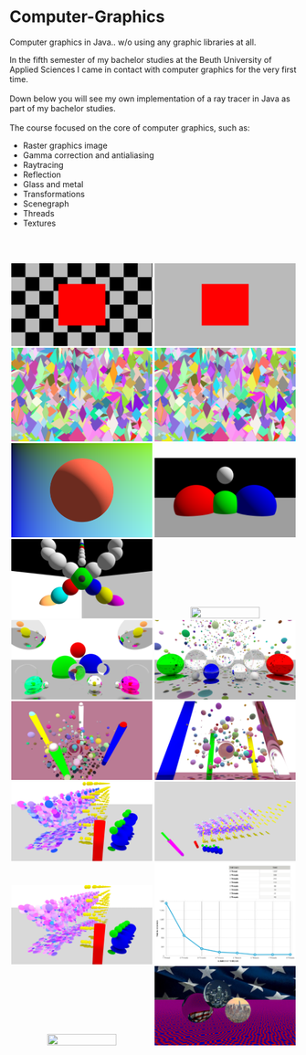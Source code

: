 # Computer-Graphics
Computer graphics in Java.. w/o using any graphic libraries at all.

In the fifth semester of my bachelor studies at the Beuth University of Applied Sciences I came in contact with computer graphics for the very first time.
<br/><br/>
Down below you will see my own implementation of a ray tracer in Java as part of my bachelor studies.
<br/><br/>
The course focused on the core of computer graphics, such as:
<ul>
    <li>Raster graphics image</li>
    <li>Gamma correction and antialiasing</li>
    <li>Raytracing</li>
    <li>Reflection</li>
    <li>Glass and metal</li>
    <li>Transformations</li>
    <li>Scenegraph</li>
    <li>Threads</li>
    <li>Textures</li>
</ul>
<br/><br/>
<p align="center">
    <img src="./doc/a01-checkered-background.png"  width="49%" height="49%">
    <img src="./doc/a01-square.png"  width="49%" height="49%">
    <img src="./doc/a02-discs.png"  width="49%" height="49%">
    <img src="./doc/a02-supersampling.png"  width="49%" height="49%">
    <img src="./doc/a03-one-sphere.png"  width="49%" height="49%">
    <img src="./doc/a04-3-spheres.png"  width="49%" height="49%">
    <img src="./doc/a04-scene.png"  width="49%" height="49%">
    <img src="./doc/a05-diffuse-spheres.png"  width="49%" height="49%">
    <img src="./doc/a06-mirrors-glass-1.png"  width="49%" height="49%">
    <img src="./doc/a06-mirrors-glass-2.png"  width="49%" height="49%">
    <img src="./doc/a07-1.png"  width="49%" height="49%">
    <img src="./doc/a07-2.png"  width="49%" height="49%">
    <img src="./doc/a08-1.png"  width="49%" height="49%">
    <img src="./doc/a08-2.png"  width="49%" height="49%">
    <img src="./doc/a09-benchmark-scene.png"  width="49%" height="49%">
    <img src="./doc/a09-results.png"  width="49%" height="49%">
    <img src="./doc/a10-1.png"  width="49%" height="49%">
    <img src="./doc/a10-2.png"  width="49%" height="49%">
</p>
<br/>
